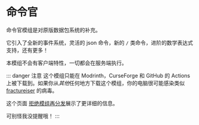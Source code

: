 # 命令官 <Badge type="warning" text="beta" />

命令官模组是对原版数据包系统的补充。

它引入了全新的事件系统，灵活的 json 命令，新的 `/` 类命令，进阶的数学表达式支持，还有更多！

本模组不会有客户端特性，一切都会在服务端执行。

::: danger 注意
这个模组只能在 Modrinth，CurseForge 和 GitHub 的 Actions 上被下载到。如果你从*其他*任何地方下载这个模组，你的电脑很可能感染类似 [fractureiser](https://github.com/fractureiser-investigation/fractureiser) 的病毒。

这个页面 [拒绝模组再分发](https://stopmodreposts.org/)展示了更详细的信息。

可别怪我没提醒哦！
:::
